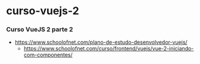 # curso-vuejs-2
### Curso VueJS 2 parte 2

- https://www.schoolofnet.com/plano-de-estudo-desenvolvedor-vuejs/
  - https://www.schoolofnet.com/curso/frontend/vuejs/vue-2-iniciando-com-componentes/
